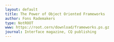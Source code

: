 ```yaml
---
layout: default
title: The Power of Object Oriented Frameworks
author: Fons Rademakers
type: NotROOT
www: https://root.cern/download/frameworks.ps.gz
journal: Interface magazine, CQ publishing
---
```

